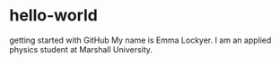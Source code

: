# hello-world
getting started with GitHub
My name is Emma Lockyer. I am an applied physics student at Marshall University.
